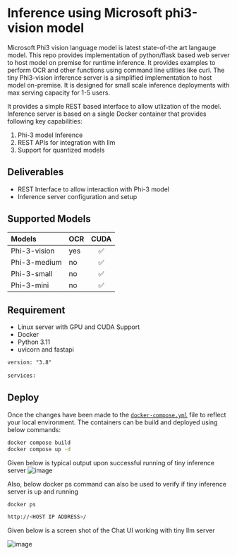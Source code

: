 
# Inference using Microsoft phi3-vision model
Microsoft Phi3 vision language model is latest state-of-the art langauge model. This repo provides implementation of python/flask based web server to host model on premise for runtime inference. It provides examples to perform OCR and other functions using command line utlities like curl. The tiny Phi3-vision inference server is a simplified implementation to host model on-premise. It is designed for small scale inference deployments with max serving capacity for 1-5 users. 

It provides a simple REST based interface to allow utlization of the model. Inference server is based on a single Docker container that provides following key capabilities: 

1. Phi-3 model Inference
2. REST APIs for integration with llm
3. Support for quantized models

## Deliverables
- REST Interface to allow interaction with Phi-3 model
- Inference server configuration and setup 

## Supported Models

| Models              | OCR  | CUDA | 
| :------------------ | -----| :--: | 
| Phi-3-vision        | yes  |  ✅  | 
| Phi-3-medium        | no   |  ✅  | 
| Phi-3-small         | no   |  ✅  | 
| Phi-3-mini          | no   |  ✅  | 

## Requirement
- Linux server with GPU and CUDA Support
- Docker 
- Python 3.11 
- uvicorn and fastapi 

```diff
version: "3.8"
 
services:

```
## Deploy 
Once the changes have been made to the [`docker-compose.yml`](./02_tiny_inference_single_model/docker-compose.yml) file to reflect your local environment. The containers can be build and deployed using below commands:

```bash
docker compose build
docker compose up -d
```
Given below is typical output upon successful running of tiny inference server
![image](https://github.com/hsarfraz/llm-Inference/assets/127702575/97009884-9628-41f9-912f-ff662c7d1645)

Also, below docker ps command can also be used to verify if tiny inference server is up and running
```bash
docker ps 
```
```bash
http://<HOST IP ADDRESS>/
```
Given below is a screen shot of the Chat UI working with tiny llm server

![image](https://github.com/hsarfraz/llm-Inference/assets/127702575/2ea748ba-f190-40ec-abd7-f6b5d386fc0a)